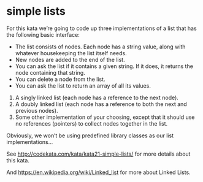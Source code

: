 # simple lists


For this kata we’re going to code up three implementations of a list that has the following basic interface:

- The list consists of nodes. Each node has a string value, along with whatever housekeeping the list itself needs.
- New nodes are added to the end of the list.
- You can ask the list if it contains a given string. If it does, it returns the node containing that string.
- You can delete a node from the list.
- You can ask the list to return an array of all its values.

1. A singly linked list (each node has a reference to the next node).
2. A doubly linked list (each node has a reference to both the next and previous nodes).
3. Some other implementation of your choosing, except that it should use no references (pointers) to collect nodes together in the list.

Obviously, we won’t be using predefined library classes as our list implementations…

See http://codekata.com/kata/kata21-simple-lists/ for more details about this kata.

And https://en.wikipedia.org/wiki/Linked_list for more about Linked Lists.
